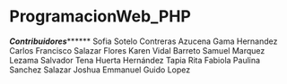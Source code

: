 # ProgramacionWeb_PHP
*************Contribuidores*******************
Sofia Sotelo Contreras
Azucena Gama Hernandez
Carlos Francisco Salazar Flores
Karen Vidal Barreto
Samuel Marquez Lezama
Salvador Tena Huerta
Hernández Tapia Rita Fabiola
Paulina Sanchez Salazar
Joshua Emmanuel Guido Lopez
